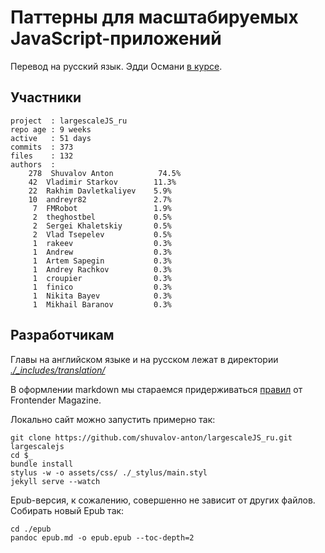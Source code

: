 # Паттерны для масштабируемых JavaScript-приложений

Перевод на русский язык. Эдди Османи [в курсе][1].

## Участники

    project  : largescaleJS_ru
    repo age : 9 weeks
    active   : 51 days
    commits  : 373
    files    : 132
    authors  : 
        278  Shuvalov Anton          74.5%
        42  Vladimir Starkov        11.3%
        22  Rakhim Davletkaliyev    5.9%
        10  andreyr82               2.7%
         7  FMRobot                 1.9%
         2  theghostbel             0.5%
         2  Sergei Khaletskiy       0.5%
         2  Vlad Tsepelev           0.5%
         1  rakeev                  0.3%
         1  Andrew                  0.3%
         1  Artem Sapegin           0.3%
         1  Andrey Rachkov          0.3%
         1  croupier                0.3%
         1  finico                  0.3%
         1  Nikita Bayev            0.3%
         1  Mikhail Baranov         0.3%


## Разработчикам

Главы на английском языке и на русском лежат в директории *[./_includes/translation/][2]*

В оформлении markdown мы стараемся придерживаться [правил][3] от Frontender Magazine.

Локально сайт можно запустить примерно так:

    git clone https://github.com/shuvalov-anton/largescaleJS_ru.git largescalejs
    cd $_
    bundle install
    stylus -w -o assets/css/ ./_stylus/main.styl
    jekyll serve --watch

Epub-версия, к сожалению, совершенно не зависит от других файлов. Собирать новый
Epub так:

    cd ./epub
    pandoc epub.md -o epub.epub --toc-depth=2

[1]: https://twitter.com/addyosmani/status/415195066895171584
[2]: https://github.com/shuvalov-anton/Patterns-For-Large-Scale-JavaScript-Application-Architecture/tree/gh-pages/_includes/translation
[3]: https://github.com/FMRobot/FM-guidelines
